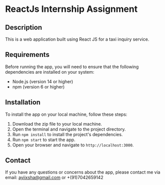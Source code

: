 
# ReactJs Internship Assignment

## Description

This is a web application built using React JS for a taxi inquiry service.

## Requirements

Before running the app, you will need to ensure that the following dependencies are installed on your system:

- Node.js (version 14 or higher)
- npm (version 6 or higher)

## Installation

To install the app on your local machine, follow these steps:

1. Download the zip file to your local machine.
2. Open the terminal and navigate to the project directory.
3. Run `npm install` to install the project's dependencies.
4. Run `npm start` to start the app.
5. Open your browser and navigate to `http://localhost:3000`.

## Contact

If you have any questions or concerns about the app, please contact me via email: ayiixsha@gmail.com or +(91)7042659142